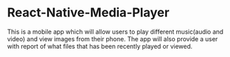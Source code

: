 # React-Native-Media-Player
This is a mobile app which will allow users to play different music(audio and video) and view images from their phone. The app will also provide a user with report of what files that has been recently played or viewed.
